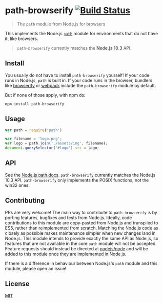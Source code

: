 # path-browserify [![Build Status](https://travis-ci.org/browserify/path-browserify.png?branch=master)](https://travis-ci.org/browserify/path-browserify)

> The `path` module from Node.js for browsers

This implements the Node.js [`path`][path] module for environments that do not have it, like browsers.

> `path-browserify` currently matches the **Node.js 10.3** API.

## Install

You usually do not have to install `path-browserify` yourself! If your code runs in Node.js, `path` is built in. If your code runs in the browser, bundlers like [browserify](https://github.com/browserify/browserify) or [webpack](https://github.com/webpack/webpack) include the `path-browserify` module by default.

But if none of those apply, with npm do:

```
npm install path-browserify
```

## Usage

```javascript
var path = require('path')

var filename = 'logo.png';
var logo = path.join('./assets/img', filename);
document.querySelector('#logo').src = logo;
```

## API

See the [Node.js path docs][path]. `path-browserify` currently matches the Node.js 10.3 API.
`path-browserify` only implements the POSIX functions, not the win32 ones.

## Contributing

PRs are very welcome! The main way to contribute to `path-browserify` is by porting features, bugfixes and tests from Node.js. Ideally, code contributions to this module are copy-pasted from Node.js and transpiled to ES5, rather than reimplemented from scratch. Matching the Node.js code as closely as possible makes maintenance simpler when new changes land in Node.js.
This module intends to provide exactly the same API as Node.js, so features that are not available in the core `path` module will not be accepted. Feature requests should instead be directed at [nodejs/node](https://github.com/nodejs/node) and will be added to this module once they are implemented in Node.js.

If there is a difference in behaviour between Node.js's `path` module and this module, please open an issue!

## License

[MIT](LICENSE)

[path]: https://nodejs.org/docs/v10.3.0/api/path.html
